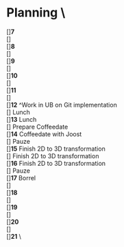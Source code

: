 # Planning      \
[]**7**      \
[]      \
[]**8**      \
[]      \
[]**9**      \
[]      \
[]**10**      \
[]      \
[]**11**      \
[]      \
[]**12** ^Work in UB on Git implementation      \
[]	 Lunch      \
[]**13** Lunch      \
[]	 Prepare Coffeedate      \
[]**14** Coffeedate with Joost      \
[]	 Pauze      \
[]**15** Finish 2D to 3D transformation       \
[]   Finish 2D to 3D transformation      \
[]**16** Finish 2D to 3D transformation      \
[]	 Pauze      \
[]**17** Borrel      \
[]      \
[]**18**      \
[]      \
[]**19**      \
[]      \
[]**20**      \
[]      \
[]**21**      \
